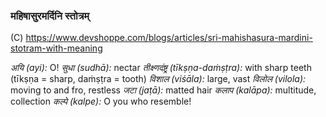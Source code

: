 ### महिषासुरमर्दिनि स्तोत्रम्

(C) https://www.devshoppe.com/blogs/articles/sri-mahishasura-mardini-stotram-with-meaning



*अयि (ayi):* O!
*सुधा (sudhā):* nectar
*तीक्ष्णदंष्ट्र (tīkṣṇa-daṁṣṭra):* with sharp teeth (tīkṣṇa = sharp, daṁṣṭra = tooth)
*विशाल (viśāla):* large, vast
*विलोल (vilola):* moving to and fro, restless
*जटा (jaṭā):* matted hair
*कलाप (kalāpa):* multitude, collection
*कल्पे (kalpe):* O you who resemble!
